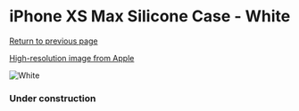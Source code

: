 # iPhone XS Max Silicone Case - White

[Return to previous page](/iphone_x)

[High-resolution image from Apple](https://store.storeimages.cdn-apple.com/8756/as-images.apple.com/is/MRWF2?wid=4500&hei=4500&fmt=png)

<div style="width: 384px"><img src="/everypreview/MRWF2.png" alt="White"></div>

### Under construction

